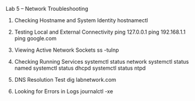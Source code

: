 Lab 5 – Network Troubleshooting
1. Checking Hostname and System Identity
hostnamectl

2. Testing Local and External Connectivity
ping 127.0.0.1
ping 192.168.1.1
ping google.com

3. Viewing Active Network Sockets
ss -tulnp

4. Checking Running Services
systemctl status network
systemctl status named
systemctl status dhcpd
systemctl status ntpd

5. DNS Resolution Test
dig labnetwork.com

6. Looking for Errors in Logs
journalctl -xe
